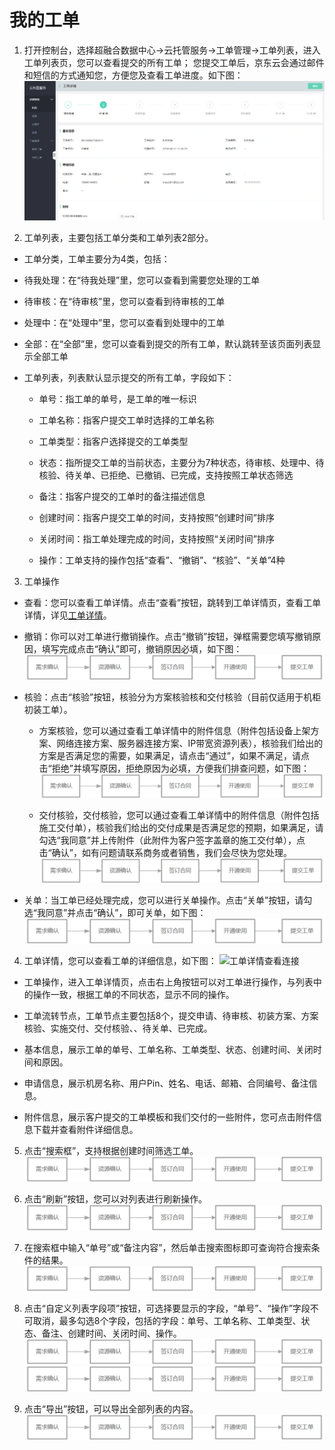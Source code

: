 # 我的工单

1. 打开控制台，选择超融合数据中心->云托管服务->工单管理->工单列表，进入工单列表页，您可以查看提交的所有工单； 您提交工单后，京东云会通过邮件和短信的方式通知您，方便您及查看工单进度。如下图：
![我的工单页面查看连接](https://github.com/jdcloudcom/cn/blob/cn-Cloud-Cabinet-Service/image/Hyper-Converged-IDC/Cloud-Cabinet-Service/CCS025.png)

2. 工单列表，主要包括工单分类和工单列表2部分。

- 工单分类，工单主要分为4类，包括：

 - 待我处理：在“待我处理”里，您可以查看到需要您处理的工单
 
 - 待审核：在“待审核”里，您可以查看到待审核的工单
 
 - 处理中：在“处理中”里，您可以查看到处理中的工单
 
 - 全部：在“全部”里，您可以查看到提交的所有工单，默认跳转至该页面列表显示全部工单
 
- 工单列表，列表默认显示提交的所有工单，字段如下：

  - 单号：指工单的单号，是工单的唯一标识
  
  - 工单名称：指客户提交工单时选择的工单名称
  
  - 工单类型：指客户选择提交的工单类型
  
  - 状态：指所提交工单的当前状态，主要分为7种状态，待审核、处理中、待核验、待关单、已拒绝、已撤销、已完成，支持按照工单状态筛选
  
  - 备注：指客户提交的工单时的备注描述信息
  
  - 创建时间：指客户提交工单的时间，支持按照“创建时间”排序
  
  - 关闭时间：指工单处理完成的时间，支持按照“关闭时间”排序
  
  - 操作：工单支持的操作包括“查看”、“撤销”、“核验”、“关单”4种
  
3. 工单操作

- 查看：您可以查看工单详情。点击“查看”按钮，跳转到工单详情页，查看工单详情，详见[工单详情]()。

- 撤销：你可以对工单进行撤销操作。点击“撤销”按钮，弹框需要您填写撤销原因，填写完成点击“确认”即可，撤销原因必填，如下图：
![撤销弹框查看连接](https://github.com/jdcloudcom/cn/blob/cn-Cloud-Cabinet-Service/image/Hyper-Converged-IDC/Cloud-Cabinet-Service/CCS001.png)

- 核验：点击“核验”按钮，核验分为方案核验核和交付核验（目前仅适用于机柜初装工单）。

  - 方案核验，您可以通过查看工单详情中的附件信息（附件包括设备上架方案、网络连接方案、服务器连接方案、IP带宽资源列表），核验我们给出的方案是否满足您的需要，如果满足，请点击“通过”，如果不满足，请点击“拒绝”并填写原因，拒绝原因为必填，方便我们排查问题，如下图：
  ![方案核验弹框查看连接](https://github.com/jdcloudcom/cn/blob/cn-Cloud-Cabinet-Service/image/Hyper-Converged-IDC/Cloud-Cabinet-Service/CCS001.png)
  
  - 交付核验，交付核验，您可以通过查看工单详情中的附件信息（附件包括施工交付单），核验我们给出的交付成果是否满足您的预期，如果满足，请勾选“我同意”并上传附件（此附件为客户签字盖章的施工交付单），点击“确认”，如有问题请联系商务或者销售，我们会尽快为您处理。
  ![交付核验弹框查看连接](https://github.com/jdcloudcom/cn/blob/cn-Cloud-Cabinet-Service/image/Hyper-Converged-IDC/Cloud-Cabinet-Service/CCS001.png)

- 关单：当工单已经处理完成，您可以进行关单操作。点击“关单”按钮，请勾选“我同意”并点击“确认”，即可关单，如下图：
![关单弹框查看连接](https://github.com/jdcloudcom/cn/blob/cn-Cloud-Cabinet-Service/image/Hyper-Converged-IDC/Cloud-Cabinet-Service/CCS001.png)

4. 工单详情，您可以查看工单的详细信息，如下图：
![工单详情查看连接](![我的工单页面查看连接](https://github.com/jdcloudcom/cn/blob/cn-Cloud-Cabinet-Service/image/Hyper-Converged-IDC/Cloud-Cabinet-Service/CCS025.png))

- 工单操作，进入工单详情页，点击右上角按钮可以对工单进行操作，与列表中的操作一致，根据工单的不同状态，显示不同的操作。

- 工单流转节点，工单节点主要包括8个，提交申请、待审核、初装方案、方案核验、实施交付、交付核验、、待关单、已完成。

- 基本信息，展示工单的单号、工单名称、工单类型、状态、创建时间、关闭时间和原因。

- 申请信息，展示机房名称、用户Pin、姓名、电话、邮箱、合同编号、备注信息。

- 附件信息，展示客户提交的工单模板和我们交付的一些附件，您可点击附件信息下载并查看附件详细信息。

5. 点击“搜索框”，支持根据创建时间筛选工单。
![时间筛选查看连接](https://github.com/jdcloudcom/cn/blob/cn-Cloud-Cabinet-Service/image/Hyper-Converged-IDC/Cloud-Cabinet-Service/CCS001.png)

6. 点击“刷新”按钮，您可以对列表进行刷新操作。
![刷新按钮查看连接](https://github.com/jdcloudcom/cn/blob/cn-Cloud-Cabinet-Service/image/Hyper-Converged-IDC/Cloud-Cabinet-Service/CCS001.png)

7. 在搜索框中输入“单号”或“备注内容”，然后单击搜索图标即可查询符合搜索条件的结果。
![搜索框下拉筛选查看连接](https://github.com/jdcloudcom/cn/blob/cn-Cloud-Cabinet-Service/image/Hyper-Converged-IDC/Cloud-Cabinet-Service/CCS001.png)

8. 点击“自定义列表字段项”按钮，可选择要显示的字段，“单号”、“操作”字段不可取消，最多勾选8个字段，包括的字段：单号、工单名称、工单类型、状态、备注、创建时间、关闭时间、操作。
![自定义按钮查看连接](https://github.com/jdcloudcom/cn/blob/cn-Cloud-Cabinet-Service/image/Hyper-Converged-IDC/Cloud-Cabinet-Service/CCS001.png)
![自定义弹框查看连接](https://github.com/jdcloudcom/cn/blob/cn-Cloud-Cabinet-Service/image/Hyper-Converged-IDC/Cloud-Cabinet-Service/CCS001.png)

9. 点击“导出”按钮，可以导出全部列表的内容。
![导出按钮查看连接](https://github.com/jdcloudcom/cn/blob/cn-Cloud-Cabinet-Service/image/Hyper-Converged-IDC/Cloud-Cabinet-Service/CCS001.png)

